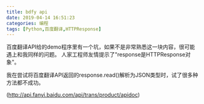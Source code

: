 ```yaml
---
title: bdfy api
date: 2019-04-14 16:51:23
categories: 编程
tags: [Python,百度翻译,HTTPResponse]
---
```


百度翻译API给的demo程序里有一个坑，如果不是非常熟悉这一块内容，很可能遇上和我同样的问题。
人家工程师友情提示了"response是HTTPResponse对象"。

我在尝试将百度翻译API返回的response.read()解析为JSON类型时，试了很多种方法都不成功。


(http://api.fanyi.baidu.com/api/trans/product/apidoc)

